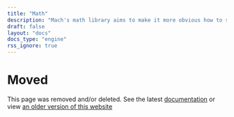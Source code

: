 ```yaml
---
title: "Math"
description: "Mach's math library aims to make it more obvious how to solve problems without having to question ground truths."
draft: false
layout: "docs"
docs_type: "engine"
rss_ignore: true
---
```


# Moved

This page was removed and/or deleted. See the latest [documentation](/docs) or view [an older version of this website](/v0.4)
